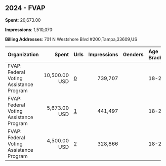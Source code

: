 ## 2024 - FVAP 
**Spent**: 20,673.00

**Impressions**: 1,510,070

**Billing Addresses**: 701 N Westshore Blvd #200,Tampa,33609,US

|Organization|Spent|Urls|Impressions|Genders|Age Brackets|Country Codes|
|:---|---:|:---|---:|:---|:---|:---|
|FVAP: Federal Voting Assistance Program|10,500.00 USD|[0](https://www.snap.com/political-ads/asset/ba0312ee446f3f3fda671aef058fd43f780be75d68b92f790b2385b47c9085c7?mediaType=jpeg)|739,707||18-29|united states|
|FVAP: Federal Voting Assistance Program|5,673.00 USD|[1](https://www.snap.com/political-ads/asset/93c34a10a257b3238db655ecd84fa7b686c067df58fc2948547dcff7da0f4c10?mediaType=png)|441,497||18-29|united states|
|FVAP: Federal Voting Assistance Program|4,500.00 USD|[2](https://www.snap.com/political-ads/asset/b10dc1bb416d8590176ea3a76ff10d05b0d3ffabc44b6f199a716d33757c8833?mediaType=png)|328,866||18-29|united states|
